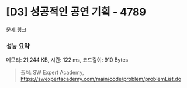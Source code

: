 # [D3] 성공적인 공연 기획 - 4789 

[문제 링크](https://swexpertacademy.com/main/code/problem/problemDetail.do?contestProbId=AWS2dSgKA8MDFAVT) 

### 성능 요약

메모리: 21,244 KB, 시간: 122 ms, 코드길이: 910 Bytes



> 출처: SW Expert Academy, https://swexpertacademy.com/main/code/problem/problemList.do
